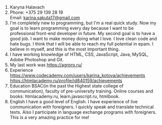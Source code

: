 1. Karyna Halavach
2. Phone: +375 29 139 28 19  
Email: karina.sakuta17@gmail.com
3. I'm completely new to programming, but I'm a real quick study. Now my goal is to learn programming every day because I want to be professional front-end developer in future. My second goal is to have a good job. I want to make money doing what I love. I love clean code and hate bugs. I think that I will be able to reach my full potential in epam. I believe in myself, and this is the most important thing.
4. I have working knowledge of HTML, CSS, JavaScript, Java, MySQL, Adobe Photoshop and Git.
5. My last work was https://agrpro.ru/
6. Experience 
https://www.codecademy.com/users/karina_kotova/achievements
https://htmlacademy.ru/profile/id840159/achievements
7. Education
BSAC(in the past the Highest state college of communication), faculty of pre-university training.
Online courses and books: htmlacademy.ru, learn.javascript.ru, htmlbook.
8. English
I have a good level of English. I have experience of live communication with foreigners. I quickly speak and translate technical texts. Also I participate in language exchange programs with foreigners. This is a very amazing practice for me!
